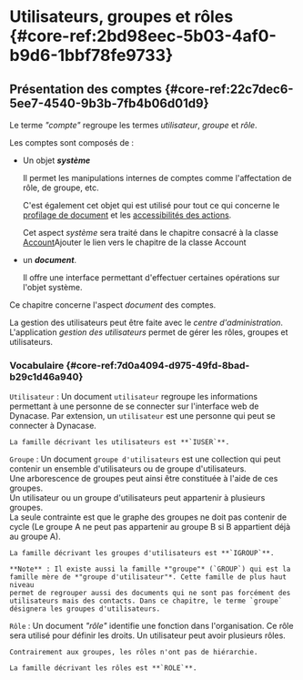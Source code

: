# Utilisateurs, groupes et rôles {#core-ref:2bd98eec-5b03-4af0-b9d6-1bbf78fe9733}
 
## Présentation des comptes {#core-ref:22c7dec6-5ee7-4540-9b3b-7fb4b06d01d9}

Le terme _"compte"_ regroupe les termes _utilisateur_, _groupe_ et _rôle_. 

Les comptes sont composés de :

*   Un objet **_système_**
    
    Il permet les manipulations internes de comptes comme l'affectation de rôle,
    de groupe, etc.
    
    C'est également cet objet qui est utilisé pour tout ce qui concerne le
    [profilage de document][profilage] et les [accessibilités des actions][ACL].
    
    Cet aspect _système_ sera traité dans le chapitre consacré à la classe
    [Account][class_account]<span class="fixme" data-assignedto="nobody">Ajouter le lien vers le chapitre de la classe Account</span>

*   un **_document_**.
    
    Il offre une interface permettant d'effectuer certaines opérations sur
    l'objet système.

Ce chapitre concerne l'aspect _document_ des comptes.

La gestion des utilisateurs peut être faite avec le _centre d'administration_.
L'application _gestion des utilisateurs_ permet de gérer les rôles, groupes et
utilisateurs.

### Vocabulaire {#core-ref:7d0a4094-d975-49fd-8bad-b29c1d46a940}

`Utilisateur`
:   Un document `utilisateur` regroupe les informations permettant à une
    personne de se connecter sur l'interface web de Dynacase. Par extension, un
    `utilisateur` est une personne qui peut se connecter à Dynacase.
    
    La famille décrivant les utilisateurs est **`IUSER`**.

`Groupe`
:   Un document `groupe d'utilisateurs` est une collection qui peut contenir un
    ensemble d'utilisateurs ou de groupe d'utilisateurs.  
    Une arborescence de groupes peut ainsi être constituée à l'aide de ces
    groupes.  
    Un utilisateur ou un groupe d'utilisateurs peut appartenir à plusieurs
    groupes.  
    La seule contrainte est que le graphe des groupes ne doit pas contenir de
    cycle (Le groupe A ne peut pas appartenir au groupe B si B appartient déjà
    au groupe A).
    
    La famille décrivant les groupes d'utilisateurs est **`IGROUP`**.
    
    **Note** : Il existe aussi la famille *"groupe"* (`GROUP`) qui est la
    famille mère de *"groupe d'utilisateur"*. Cette famille de plus haut niveau
    permet de regrouper aussi des documents qui ne sont pas forcément des
    utilisateurs mais des contacts. Dans ce chapitre, le terme `groupe`
    désignera les groupes d'utilisateurs.
    
`Rôle`
:   Un document _"rôle"_ identifie une fonction dans l'organisation. Ce rôle
    sera utilisé pour définir les droits. Un utilisateur peut avoir plusieurs
    rôles.
    
    Contrairement aux groupes, les rôles n'ont pas de hiérarchie.
    
    La famille décrivant les rôles est **`ROLE`**.

<!-- links -->
[profilage]: #core-ref:ce576351-dbe6-45d1-8097-f9573502b651
[ACL]: #core-ref:a98b72ea-c063-4907-abc4-e5171ab55e59
[class_account]: #FIXME